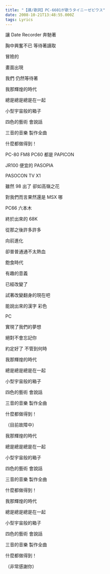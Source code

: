 ```yaml
---
title: "【譯/歌詞】PC-6601が歌うタイニーゼビウス"
date: 2008-10-21T13:48:55.000Z
tags: Lyrics
---
```


讓 Date Recorder 奔馳著

胸中興奮不已 等待著讀取

冒險的

畫面出現

我們 仍然等待著

我那輝煌的時代

總是總是總是在一起

小型宇宙般的箱子

四色的藝術 會說話

三音的音樂 製作全曲

什麼都做得到！

PC-80 FM8 PC60 都是 PAPICON

JR100 便宜的 PASOPIA

PASOCON TV X1

雖然 98 出了 卻如高嶺之花

對我們而言果然還是 MSX 哪

PC66 六本木

終於出來的 68K

從那之後許多許多

向前進化

卻普普通通不太熱血

飽食時代

有趣的意義

已經改變了

試著改變翻身的現在吧

能說出來的漢字 彩色

PC

實現了我們的夢想

絕對不會忘記你

約定好了 不管到何時

我那輝煌的時代

總是總是總是在一起

小型宇宙般的箱子

四色的藝術 會說話

三音的音樂 製作全曲

什麼都做得到！

（目前故障中）

我那輝煌的時代

總是總是總是在一起

小型宇宙般的箱子

四色的藝術 會說話

三音的音樂 製作全曲

什麼都做得到！

我那輝煌的時代

總是總是總是在一起

小型宇宙般的箱子

四色的藝術 會說話

三音的音樂 製作全曲

什麼都做得到！

（非常感謝你）
